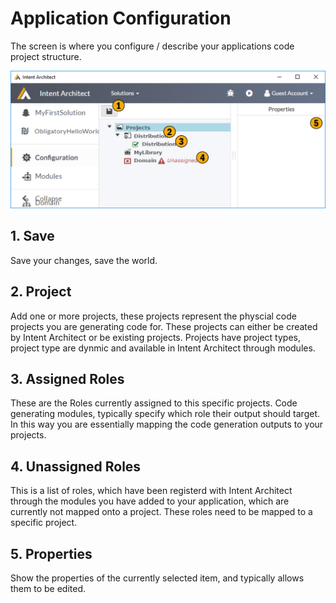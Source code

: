 # Application Configuration

The  screen is where you configure / describe your applications code project structure.

![Image of the Application Configuration](../../images/UserManual/ApplicationConfiguration.png)

## 1. Save
Save your changes, save the world.

## 2. Project
Add one or more projects, these projects represent the physcial code projects you are generating code for. These projects can either be created by Intent Architect or be existing projects. Projects have project types, project type are dynmic and available in Intent Architect through modules.

## 3. Assigned Roles
These are the Roles currently assigned to this specific projects. Code generating modules, typically specify which role their output should target. In this way you are essentially mapping the code generation outputs to your projects. 

## 4. Unassigned Roles
This is a list of roles, which have been registerd with Intent Architect through the modules you have added to your application, which are currently not mapped onto a project. These roles need to be mapped to a specific project.

## 5. Properties
Show the properties of the currently selected item, and typically allows them to be edited.